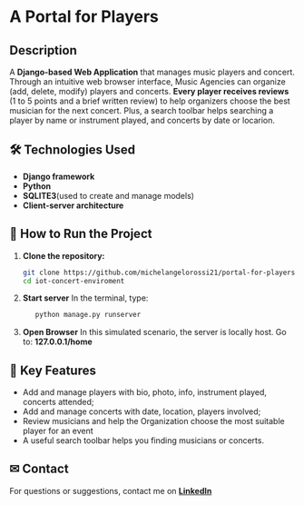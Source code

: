 # A Portal for Players

## Description  
A **Django-based Web Application** that manages music players and concert. 
Through an intuitive web browser interface, Music Agencies can organize (add, delete, modify) players and concerts.
**Every player receives reviews** (1 to 5 points and a brief written review) to help organizers choose the best musician for the next concert. 
Plus, a search toolbar helps searching a player by name or instrument played, and concerts by date or locarion.

## 🛠 Technologies Used  
- **Django framework**
- **Python**
- **SQLITE3**(used to create and manage models)
- **Client-server architecture**

## 🚀 How to Run the Project  
1. **Clone the repository:**  
   ```sh
   git clone https://github.com/michelangelorossi21/portal-for-players.git
   cd iot-concert-enviroment

2. **Start server**
   In the terminal, type:
   ```sh
      python manage.py runserver
   
4. **Open Browser**
   In this simulated scenario, the server is locally host. Go to:
   **127.0.0.1/home**

## 🔹 Key Features
- Add and manage players with bio, photo, info, instrument played, concerts attended;
- Add and manage concerts with date, location, players involved;
- Review musicians and help the Organization choose the most suitable player for an event
- A useful search toolbar helps you finding musicians or concerts.

## ✉ Contact  
For questions or suggestions, contact me on **[LinkedIn](https://www.linkedin.com/in/michelangelo-rossi-6a2071a6/)**


